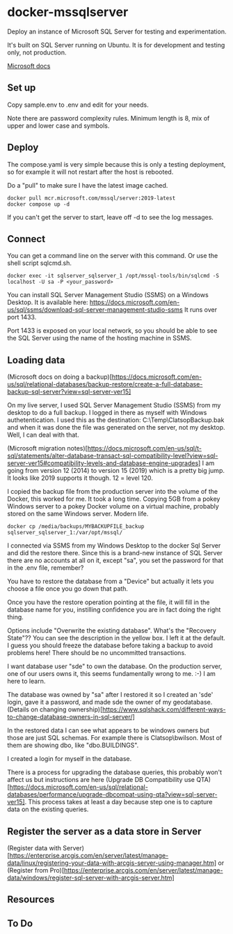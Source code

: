 # docker-mssqlserver

Deploy an instance of Microsoft SQL Server for testing and experimentation.

It's built on SQL Server running on Ubuntu.
It is for development and testing only, not production.

[Microsoft docs](https://docs.microsoft.com/en-us/sql/linux/quickstart-install-connect-docker?view=sql-server-ver15&pivots=cs1-bash)

## Set up

Copy sample.env to .env and edit for your needs.

Note there are password complexity rules.
Minimum length is 8, mix of upper and lower case and symbols.

## Deploy

The compose.yaml is very simple because this is only a testing deployment,
so for example it will not restart after the host is rebooted.

Do a "pull" to make sure I have the latest image cached.

    docker pull mcr.microsoft.com/mssql/server:2019-latest
    docker compose up -d

If you can't get the server to start, leave off -d to see the log messages.

## Connect

You can get a command line on the server with this command. Or use the shell script sqlcmd.sh.

    docker exec -it sqlserver_sqlserver_1 /opt/mssql-tools/bin/sqlcmd -S localhost -U sa -P <your_password>

You can install SQL Server Management Studio (SSMS) on a Windows Desktop.
It is available here: https://docs.microsoft.com/en-us/sql/ssms/download-sql-server-management-studio-ssms
It runs over port 1433.

Port 1433 is exposed on your local network, so you should be able
to see the SQL Server using the name of the hosting machine in SSMS.

## Loading data

(Microsoft docs on doing a backup)[https://docs.microsoft.com/en-us/sql/relational-databases/backup-restore/create-a-full-database-backup-sql-server?view=sql-server-ver15]

On my live server, I used SQL Server Management Studio (SSMS) from my desktop to do a full backup.
I logged in there as myself with Windows authetentication. I used this as the destination:
C:\Temp\ClatsopBackup.bak and when it was done the file was generated on the server, not my desktop. Well, I can deal with that.

(Microsoft migration notes)[https://docs.microsoft.com/en-us/sql/t-sql/statements/alter-database-transact-sql-compatibility-level?view=sql-server-ver15#compatibility-levels-and-database-engine-upgrades]
I am going from version 12 (2014) to version 15 (2019) which is a pretty big jump.
It looks like 2019 supports it though. 12 = level 120.

I copied the backup file from the production server into the volume of the Docker, this worked for me. It took a long time. Copying 5GB
from a pokey Windows server to a pokey Docker volume on a virtual machine, probably stored on the same Windows server. Modern life.

    docker cp /media/backups/MYBACKUPFILE_backup sqlserver_sqlserver_1:/var/opt/mssql/

I connected via SSMS from my Windows Desktop to the docker Sql Server and did the restore there.
Since this is a brand-new instance of SQL Server there are no accounts at all on it, except "sa", 
you set the password for that in the .env file, remember?

You have to restore the database from a "Device" but actually it lets you choose a file once you go down
that path.

Once you have the restore operation pointing at the file, it will fill in the database name for you,
instilling confidence you are in fact doing the right thing.

Options include "Overwrite the existing database".
What's the "Recovery State"?? You can see the description in the yellow box. I left it at the default.
I guess you should freeze the database before taking a backup to avoid problems here! There should be no uncommitted transactions.

I want database user "sde" to own the database. On the production server, one of our
users owns it, this seems fundamentally wrong to me. :-) I am here to learn.

The database was owned by "sa" after I restored it so I created an 'sde' login,
gave it a password, and made sde the owner of my geodatabase.
(Details on changing ownership)[https://www.sqlshack.com/different-ways-to-change-database-owners-in-sql-server/]

In the restored data I can see what appears to be windows owners but those are just SQL schemas.
For example there is Clatsop\bwilson. Most of them are showing dbo, like "dbo.BUILDINGS".

I created a login for myself in the database.

There is a process for upgrading the database queries, this probably won't affect us but
instructions are here (Upgrade DB Compatibility use QTA)[https://docs.microsoft.com/en-us/sql/relational-databases/performance/upgrade-dbcompat-using-qta?view=sql-server-ver15].
This process takes at least a day because step one is to capture data on the existing queries.

## Register the server as a data store in Server

(Register data with Server)[https://enterprise.arcgis.com/en/server/latest/manage-data/linux/registering-your-data-with-arcgis-server-using-manager.htm]
or
(Register from Pro)[https://enterprise.arcgis.com/en/server/latest/manage-data/windows/register-sql-server-with-arcgis-server.htm]

## Resources

## To Do

